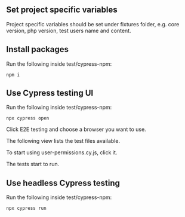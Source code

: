 ## Set project specific variables
Project specific variables should be set under fixtures folder, e.g. core version, php version, test users name and content.

## Install packages
Run the following inside test/cypress-npm:
```
npm i
```

## Use Cypress testing UI
Run the following inside test/cypress-npm:
```
npx cypress open
```
Click E2E testing and choose a browser you want to use.

The following view lists the test files available.

To start using user-permissions.cy.js, click it.

The tests start to run.

## Use headless Cypress testing
Run the following inside test/cypress-npm:
```
npx cypress run
```

